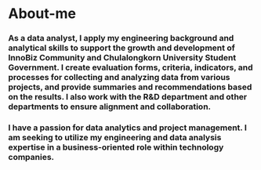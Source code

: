 # About-me

### 	As a data analyst, I apply my engineering background and analytical skills to support the growth and development of InnoBiz Community and Chulalongkorn University Student Government. I create evaluation forms, criteria, indicators, and processes for collecting and analyzing data from various projects, and provide summaries and recommendations based on the results. I also work with the R&D department and other departments to ensure alignment and collaboration.
### 	I have a passion for data analytics and project management. I am seeking to utilize my engineering and data analysis expertise in a business-oriented role within technology companies.

    
